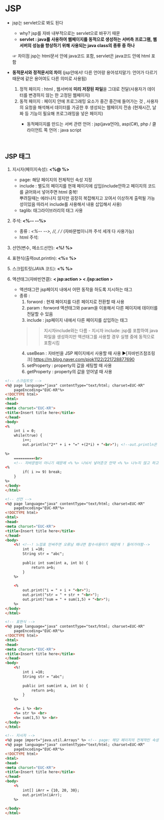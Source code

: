 # JSP
- jsp는 servlet으로 봐도 된다 
    - why? jsp를 자바 내부적으로는 servlet으로 바꾸기 때문
    - **servlet : java를 사용하여 웹페이지를 동적으로 생성하는 서버측 프로그램, 웹 서버의 성능을 향상하기 위해 사용되는 java class의 종류 중 하나** <br>
    
    ☞ 차이점 
    jsp는 html문서 안에 java코드 포함, servlet은 java코드 안에 html 포함
    
- **동적문서와 정적문서의 차이** (jsp안에서! 다른 언어랑 용어섞지말기: 언어가 다르기 때문에 같은 용어여도 다른 의미로 사용됨)
    1. 정적 페이지 : html , 웹서버에 **미리 저장된 파일**을 그대로 전달(사용자가 데이터를 변경하지 않는 한 고정된 웹페이지)
    2. 동적 페이지 : 페이지 안에 프로그래밍 요소가 중간 중간에 들어가는 것 , 사용자의 요청을 해석해서 데이터를 가공한 후 생성되는 웹페이지 전송 <brb>(현재시간, 날짜 등 기능이 필요해 프로그래밍을 넣은 페이지)
        - 동적페이지를 만드는 서버 관련 언어 : jsp(java언어), asp(C#), php / 클라이언트 쪽 언어 : java script
<br>

## JSP 태그
1. 지시자(페이지속성): **<%@    %>**
    - page: 해당 페이지의 전체적인 속성 지정
    - include : 별도의 페이지를 현재 페이지에 삽입(include안하고 페이지의 코드를 긁어와서 넣어주면 html 중복! <br> 뿌려질때는 에러나지 않지만 굉장히 복잡해지고 꼬여서 이상하게 출력될 가능성이있음 따라서 include를 사용해서 내용 삽입해서 사용)
    - taglib: 태그라이브러리의 태그 사용 

2. 주석: **<%--   --%>**
    - 종류 : **<%-- -->, //, /* */** (자바문법이니까 주석 세개 다 사용가능)
    - html 주석: <!-- --> 
    
3. 선언(변수, 메소드선언): **<%!	    %>**
4. 표현식(출력out.println): **<%=     %>**
5. 스크립트릿(JAVA 코드): **<%      %>** 
6. 액션태그(자바빈연결): **< jsp:action >	< /jsp:action >**
	- 액션태그란 jsp페이지 내에서 어떤 동작을 하도록 지시하는 태그
	- 종류 : 
		1. forword : 현재 페이지를 다른 페이지로 전환할 때 사용
		2. param : forword 액션태그와 param을 이용해서 다른 페이지에 데이터를 전달할 수 있음
		3. include : jsp페이지 내에서 다른 페이지를 삽입하는 태그
		>> 지시자include와는 다름 - 지시자 include: jsp를 포함하여 java파일을 생성하지만 액션태그를 사용할 경우 실행 중에 동적으로 포함시킴 
		4. useBean : 자바빈을 JSP 페이지에서 사용할 때 사용 ▶[자바빈즈참조링크] https://m.blog.naver.com/pjok1122/221728877690
		5. setProperty : property의 값을 세팅할 때 사용 
		6. getProperty : property의 값을 얻어낼 때 사용 
		
	
```html
<!-- 스크립트릿 -->
<%@ page language="java" contentType="text/html; charset=EUC-KR"
    pageEncoding="EUC-KR"%>
<!DOCTYPE html>
<html>
<head>
<meta charset="EUC-KR">
<title>Insert title here</title>
</head>
<body>
<%
	int i = 0;
	while(true) {
		i++;
		out.println("2*" + i + "=" +(2*i) + "<br>"); <!--out.println은 내부객체이기 때문에 System없이 사용 -->  
	
%>
	=========<br> 
	<!-- 자바문법이 아니기 때문에 <% %> 나눠서 넣어준것 만약 <% %> 나누지 않고 하고싶다면 out.println("========="+"<br>"); 이렇게 넣으면됨 -->
<%  
		if( i >= 9) break;
	}
%>
</body>
</html>
```
```html
<!-- 선언 -->
<%@ page language="java" contentType="text/html; charset=EUC-KR"
    pageEncoding="EUC-KR"%>
<!DOCTYPE html>
<html>
<head>
<meta charset="EUC-KR">
<title>Insert title here</title>
</head>
<body>
	<%! <!--! 느낌표 안써주면 오류남 왜냐면 함수사용이기 때문에 ! 들어가야함-->
		int i =10;
		String str = "abc";
			
		public int sum(int a, int b) {
			return a+b;
		}
	%>
	
	<%
		out.print("i = " + i + "<br>");
		out.print("str = " + str + "<br>");
		out.print("sum = " + sum(1,5) + "<br>");
	%>
</body>
</html>
```
```html
<!-- 표현식 -->
<%@ page language="java" contentType="text/html; charset=EUC-KR"
    pageEncoding="EUC-KR"%>
<!DOCTYPE html>
<html>
<head>
<meta charset="EUC-KR">
<title>Insert title here</title>
</head>
<body>
	<%! 
		int i =10;
		String str = "abc";
			
		public int sum(int a, int b) {
			return a+b;
		}
	%>
	
	<%= i %> <br>
	<%= str %> <br>
	<%= sum(1,5) %> <br>
</body>
</html>
```
```html
<!-- 지시자 -->
<%@ page import="java.util.Arrays" %> <!-- page: 해당 페이지의 전체적인 속성 지정 -->
<%@ page language="java" contentType="text/html; charset=EUC-KR"
    pageEncoding="EUC-KR"%>
<!DOCTYPE html>
<html>
<head>
<meta charset="EUC-KR">
<title>Insert title here</title>
</head>
<body>
	<%
		int[] iArr = {10, 20, 30};
		out.println(iArr);	
	%>
	
</body>
</html>
```
